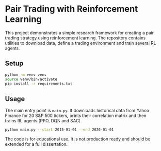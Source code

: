 # Pair Trading with Reinforcement Learning

This project demonstrates a simple research framework for creating a pair trading strategy using reinforcement learning. The repository contains utilities to download data, define a trading environment and train several RL agents.

## Setup

```bash
python -m venv venv
source venv/bin/activate
pip install -r requirements.txt
```

## Usage

The main entry point is `main.py`. It downloads historical data from Yahoo Finance for 20 S&P 500 tickers, prints their correlation matrix and then trains RL agents (PPO, DQN and SAC).

```bash
python main.py --start 2015-01-01 --end 2020-01-01
```

The code is for educational use. It is not production ready and should be extended for a full dissertation.

